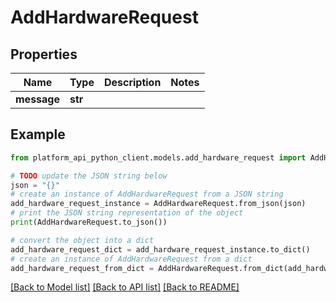 # AddHardwareRequest


## Properties

Name | Type | Description | Notes
------------ | ------------- | ------------- | -------------
**message** | **str** |  | 

## Example

```python
from platform_api_python_client.models.add_hardware_request import AddHardwareRequest

# TODO update the JSON string below
json = "{}"
# create an instance of AddHardwareRequest from a JSON string
add_hardware_request_instance = AddHardwareRequest.from_json(json)
# print the JSON string representation of the object
print(AddHardwareRequest.to_json())

# convert the object into a dict
add_hardware_request_dict = add_hardware_request_instance.to_dict()
# create an instance of AddHardwareRequest from a dict
add_hardware_request_from_dict = AddHardwareRequest.from_dict(add_hardware_request_dict)
```
[[Back to Model list]](../README.md#documentation-for-models) [[Back to API list]](../README.md#documentation-for-api-endpoints) [[Back to README]](../README.md)


